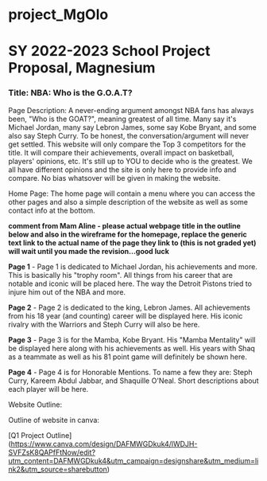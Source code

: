 # project_MgOlo
# SY 2022-2023 School Project Proposal, Magnesium

### Title: NBA: Who is the G.O.A.T?

Page Description:
  A never-ending argument amongst NBA fans has always been, "Who is the GOAT?", meaning greatest of all time. Many say it's Michael Jordan, many say Lebron James, some say Kobe Bryant, and some also say Steph Curry. To be honest, the conversation/argument will never get settled. This website will only compare the Top 3 competitors for the title. It will compare their achievements, overall impact on basketball, players' opinions, etc. It's still up to YOU to decide who is the greatest. We all have different opinions and the site is only here to provide info and compare. No bias whatsover will be given in making the website. 

Home Page: The home page will contain a menu where you can access the other pages and also a simple description of the website as well as some contact info at the bottom.

**comment from Mam Aline - please actual webpage title in the outline below and also in the wireframe for the homepage, replace the generic text link to the actual name of the page they link to (this is not graded yet) will wait until you made the revision...good luck**  

**Page 1** - Page 1 is dedicated to Michael Jordan, his achievements and more. This is basically his "trophy room". All things from his career that are notable and iconic will be placed here. The way the Detroit Pistons tried to injure him out of the NBA and more.  

**Page 2** - Page 2 is dedicated to the king, Lebron James. All achievements from his 18 year (and counting) career will be displayed here. His iconic rivalry with the Warriors and Steph Curry will also be here. 

**Page 3** - Page 3 is for the Mamba, Kobe Bryant. His "Mamba Mentality" will be displayed here along with his achievements as well. His years with Shaq as a teammate as well as his 81 point game will definitely be shown here. 

**Page 4** - Page 4 is for Honorable Mentions. To name a few they are: Steph Curry, Kareem Abdul Jabbar, and Shaquille O'Neal. Short descriptions about each player will be here. 

 Website Outline:   

Outline of website in canva: 

[Q1 Project Outline] (https://www.canva.com/design/DAFMWGDkuk4/lWDJH-SVFZsK8QAPfFtNow/edit?utm_content=DAFMWGDkuk4&utm_campaign=designshare&utm_medium=link2&utm_source=sharebutton)
